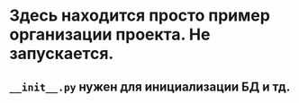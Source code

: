 # Здесь находится просто пример организации проекта. Не запускается.
## `__init__.py` нужен для инициализации БД и тд.